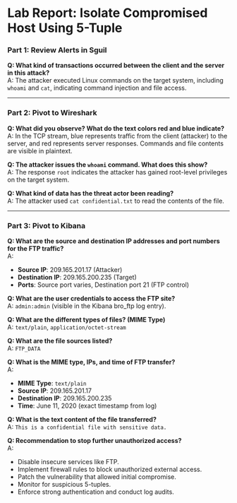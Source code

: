 # Lab Report: Isolate Compromised Host Using 5-Tuple

### Part 1: Review Alerts in Sguil
**Q: What kind of transactions occurred between the client and the server in this attack?**  
A: The attacker executed Linux commands on the target system, including `whoami` and `cat`, indicating command injection and file access.

---

### Part 2: Pivot to Wireshark
**Q: What did you observe? What do the text colors red and blue indicate?**  
A: In the TCP stream, blue represents traffic from the client (attacker) to the server, and red represents server responses. Commands and file contents are visible in plaintext.

**Q: The attacker issues the `whoami` command. What does this show?**  
A: The response `root` indicates the attacker has gained root-level privileges on the target system.

**Q: What kind of data has the threat actor been reading?**  
A: The attacker used `cat confidential.txt` to read the contents of the file.

---

### Part 3: Pivot to Kibana
**Q: What are the source and destination IP addresses and port numbers for the FTP traffic?**  
A:  
- **Source IP**: 209.165.201.17 (Attacker)  
- **Destination IP**: 209.165.200.235 (Target)  
- **Ports**: Source port varies, Destination port 21 (FTP control)

**Q: What are the user credentials to access the FTP site?**  
A: `admin:admin` (visible in the Kibana bro_ftp log entry).

**Q: What are the different types of files? (MIME Type)**  
A: `text/plain`, `application/octet-stream`

**Q: What are the file sources listed?**  
A: `FTP_DATA`

**Q: What is the MIME type, IPs, and time of FTP transfer?**  
A:  
- **MIME Type**: `text/plain`  
- **Source IP**: 209.165.201.17  
- **Destination IP**: 209.165.200.235  
- **Time**: June 11, 2020 (exact timestamp from log)

**Q: What is the text content of the file transferred?**  
A: `This is a confidential file with sensitive data.`

**Q: Recommendation to stop further unauthorized access?**  
A:  
- Disable insecure services like FTP.  
- Implement firewall rules to block unauthorized external access.  
- Patch the vulnerability that allowed initial compromise.  
- Monitor for suspicious 5-tuples.  
- Enforce strong authentication and conduct log audits.
